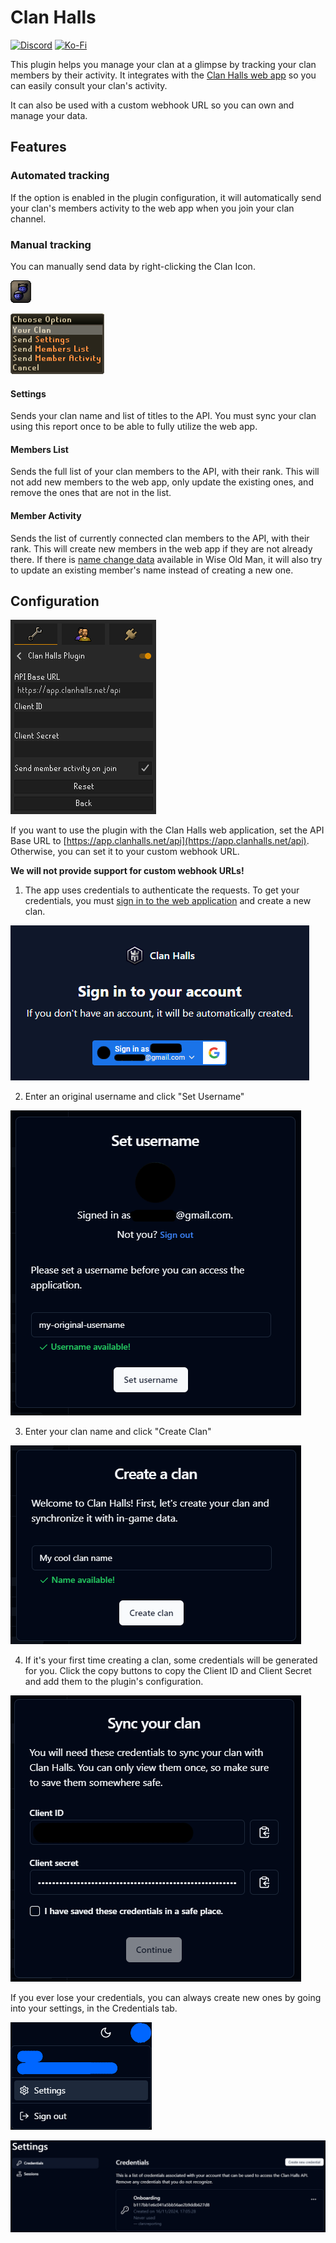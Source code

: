 # Clan Halls

[![Discord](https://img.shields.io/badge/Discord-%235865F2.svg?style=for-the-badge&logo=discord&logoColor=white)](https://discord.gg/eU938j3UNv)
[![Ko-Fi](https://img.shields.io/badge/Ko--fi-F16061?style=for-the-badge&logo=ko-fi&logoColor=white)](https://ko-fi.com/nordveil)

This plugin helps you manage your clan at a glimpse by tracking your clan members by their activity. It integrates with the [Clan Halls web app](https://app.clanhalls.net) so you can easily consult your clan's activity.

It can also be used with a custom webhook URL so you can own and manage your data.



## Features

### Automated tracking

If the option is enabled in the plugin configuration, it will automatically send your clan's members activity to the web app when you join your clan channel.

### Manual tracking

You can manually send data by right-clicking the Clan Icon.

![Clan Icon](/img/clan_icon.png)

![Clan Menu](/img/clan_menu.png)

#### Settings

Sends your clan name and list of titles to the API. You must sync your clan using this report once to be able to fully utilize the web app.

#### Members List

Sends the full list of your clan members to the API, with their rank. This will not add new members to the web app, only update the existing ones, and remove the ones that are not in the list.

#### Member Activity

Sends the list of currently connected clan members to the API, with their rank. This will create new members in the web app if they are not already there. If there is [name change data](https://wiseoldman.net/names) available in Wise Old Man, it will also try to update an existing member's name instead of creating a new one.

## Configuration

![Plugin Configuration](/img/plugin_config.png)

If you want to use the plugin with the Clan Halls web application, set the API Base URL to [https://app.clanhalls.net/api](https://app.clanhalls.net/api). Otherwise, you can set it to your custom webhook URL.

**We will not provide support for custom webhook URLs!**

1. The app uses credentials to authenticate the requests. To get your credentials, you must [sign in to the web application](https://app.clanhalls.net/sign-in) and create a new clan.

![Sign In](/img/onboarding_1.png)

2. Enter an original username and click "Set Username"

![Set Username](/img/onboarding_2.png)

3. Enter your clan name and click "Create Clan"

![Create Clan](/img/onboarding_3.png)

4. If it's your first time creating a clan, some credentials will be generated for you. Click the copy buttons to copy the Client ID and Client Secret and add them to the plugin's configuration.

![Credentials](/img/onboarding_4.png)

If you ever lose your credentials, you can always create new ones by going into your settings, in the Credentials tab.

![Settings](/img/settings_1.png)

![Credentials tab](/img/settings_2.png)
